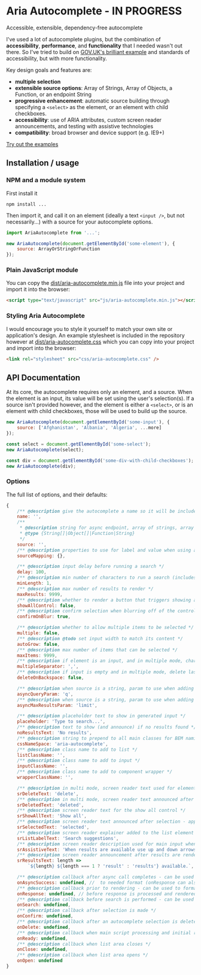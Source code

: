 # Aria Autocomplete - IN PROGRESS

Accessible, extensible, dependency-free autocomplete

I've used a lot of autocomplete plugins, but the combination of **accessibility**, **performance**, and **functionality** that I needed wasn't out there. So I've tried to build on [GOV.UK's brilliant example](https://accessibility.blog.gov.uk/2018/05/15/what-we-learned-from-getting-our-autocomplete-tested-for-accessibility/) and standards of accessibility, but with more functionality.

Key design goals and features are:

-   **multiple selection**
-   **extensible source options**: Array of Strings, Array of Objects, a Function, or an endpoint String
-   **progressive enhancement**: automatic source building through specifying a `<select>` as the element, or an element with child checkboxes.
-   **accessibility**: use of ARIA attributes, custom screen reader announcements, and testing with assistive technologies
-   **compatibility**: broad browser and device support (e.g. IE9+)

[Try out the examples](https://mynamesleon.github.io/aria-autocomplete/examples/)

## Installation / usage

### NPM and a module system

First install it

```
npm install ...
```

Then import it, and call it on an element (ideally a text `<input />`, but not necessarily...) with a source for your autocomplete options.

```javascript
import AriaAutocomplete from '...';

new AriaAutocomplete(document.getElementById('some-element'), {
    source: ArrayOrStringOrFunction
});
```

### Plain JavaScript module

You can copy the [dist/aria-autocomplete.min.js](/mynamesleon/aria-autocomplete/blob/master/dist/aria-autocomplete.min.js) file into your project and import it into the browser:

```html
<script type="text/javascript" src="js/aria-autocomplete.min.js"></script>
```

### Styling Aria Autocomplete

I would encourage you to style it yourself to match your own site or application's design. An example stylesheet is included in the repository however at [dist/aria-autocomplete.css](/mynamesleon/aria-autocomplete/blob/master/dist/aria-autocomplete.css) which you can copy into your project and import into the browser:

```html
<link rel="stylesheet" src="css/aria-autocomplete.css" />
```

## API Documentation

At its core, the autocomplete requires only an element, and a source. When the element is an input, its value will be set using the user's selection(s). If a source isn't provided however, and the element is either a `<select>`, or is an element with child checkboxes, those will be used to build up the source.

```javascript
new AriaAutocomplete(document.getElementById('some-input'), {
    source: ['Afghanistan', 'Albania', 'Algeria', ...more]
});

const select = document.getElementById('some-select');
new AriaAutocomplete(select);

const div = document.getElementById('some-div-with-child-checkboxes');
new AriaAutocomplete(div);
```

### Options

The full list of options, and their defaults:

```javascript
{
    /** @description give the autocomplete a name so it will be included in form submissions */
    name: '',
    /**
     * @description string for async endpoint, array of strings, array of objects with value and label, or function
     * @type {String[]|Object[]|Function|String}
     */
    source: '',
    /** @description properties to use for label and value when using an Array of Objects as source */
    sourceMapping: {},

    /** @description input delay before running a search */
    delay: 100,
    /** @description min number of characters to run a search (includes spaces) */
    minLength: 1,
    /** @description max number of results to render */
    maxResults: 9999,
    /** @description whether to render a button that triggers showing all options */
    showAllControl: false,
    /** @description confirm selection when blurring off of the control */
    confirmOnBlur: true,

    /** @description whether to allow multiple items to be selected */
    multiple: false,
    /** @description @todo set input width to match its content */
    autoGrow: false,
    /** @description max number of items that can be selected */
    maxItems: 9999,
    /** @description if element is an input, and in multiple mode, character that separates the values */
    multipleSeparator: ',',
    /** @description if input is empty and in multiple mode, delete last selected item on backspace */
    deleteOnBackspace: false,

    /** @description when source is a string, param to use when adding input value */
    asyncQueryParam: 'q',
    /** @description when source is a string, param to use when adding results limit */
    asyncMaxResultsParam: 'limit',

    /** @description placeholder text to show in generated input */
    placeholder: 'Type to search...',
    /** @description text to show (and announce) if no results found */
    noResultsText: 'No results',
    /** @description string to prepend to all main classes for BEM naming */
    cssNameSpace: 'aria-autocomplete',
    /** @description class name to add to list */
    listClassName: '',
    /** @description class name to add to input */
    inputClassName: '',
    /** @description class name to add to component wrapper */
    wrapperClassName: '',

    /** @description in multi mode, screen reader text used for element deletion - prepended to label */
    srDeleteText: 'delete',
    /** @description in multi mode, screen reader text announced after deletion - appended to label */
    srDeletedText: 'deleted',
    /** @description screen reader text for the show all control */
    srShowAllText: 'Show all',
    /** @description screen reader text announced after selection - appended to label */
    srSelectedText: 'selected',
    /** @description screen reader explainer added to the list element via aria-label attribute */
    srListLabelText: 'Search suggestions',
    /** @description screen reader description used for main input when empty */
    srAssistiveText: 'When results are available use up and down arrows to review and enter to select. Touch device users, explore by touch or with swipe gestures.',
    /** @description screen reader announcement after results are rendered */
    srResultsText: length =>
        `${length} ${length === 1 ? 'result' : 'results'} available.`,

    /** @description callback after async call completes - can be used to format the results */
    onAsyncSuccess: undefined, //  to needed format (onResponse can also be used for this)
    /** @description callback prior to rendering - can be used to format the results */
    onResponse: undefined, // before response is processed and rendered - can be used to modify results
    /** @description callback before search is performed - can be used to affect search value */
    onSearch: undefined,
    /** @description callback after selection is made */
    onConfirm: undefined,
    /** @description callback after an autocomplete selection is deleted (programmatically in single-select mode, or by user action in multi-select mode) */
    onDelete: undefined,
    /** @description callback when main script processing and initial rendering has finished */
    onReady: undefined,
    /** @description callback when list area closes */
    onClose: undefined,
    /** @description callback when list area opens */
    onOpen: undefined
}
```

